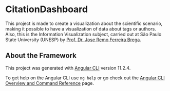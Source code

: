 # CitationDashboard
This project is made to create a visualization about the scientific scenario, making it possible to have a visualization of data about tags or authors.
Also, this is the Information Visualization subject, carried out at São Paulo State University (UNESP) by [Prof. Dr. Jose Remo Ferreira Brega](https://bv.fapesp.br/pt/pesquisador/104091/jose-remo-ferreira-brega/).

## About the Framework
This project was generated with [Angular CLI](https://github.com/angular/angular-cli) version 11.2.4.

To get help on the Angular CLI use `ng help` or go check out the [Angular CLI Overview and Command Reference](https://angular.io/cli) page.

